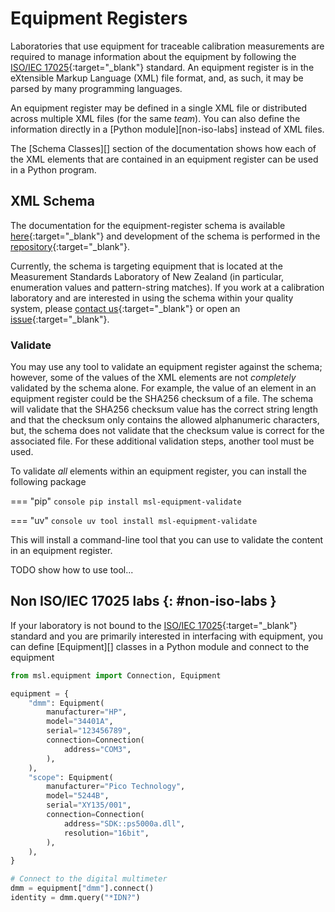 # Equipment Registers

Laboratories that use equipment for traceable calibration measurements are required to manage information about the equipment by following the [ISO/IEC 17025]{:target="_blank"} standard. An equipment register is in the eXtensible Markup Language (XML) file format, and, as such, it may be parsed by many programming languages.

An equipment register may be defined in a single XML file or distributed across multiple XML files (for the same _team_). You can also define the information directly in a [Python module][non-iso-labs] instead of XML files.

The [Schema Classes][] section of the documentation shows how each of the XML elements that are contained in an equipment register can be used in a Python program.

## XML Schema

The documentation for the equipment-register schema is available [here](https://mslnz.github.io/equipment-register-schema/latest/){:target="_blank"} and development of the schema is performed in the [repository](https://github.com/MSLNZ/equipment-register-schema){:target="_blank"}.

Currently, the schema is targeting equipment that is located at the Measurement Standards Laboratory of New Zealand (in particular, enumeration values and pattern-string matches). If you work at a calibration laboratory and are interested in using the schema within your quality system, please [contact us](https://www.measurement.govt.nz/contact-us){:target="_blank"} or open an [issue](https://github.com/MSLNZ/msl-equipment/issues){:target="_blank"}.

### Validate

You may use any tool to validate an equipment register against the schema; however, some of the values of the XML elements are not _completely_ validated by the schema alone. For example, the value of an element in an equipment register could be the SHA256 checksum of a file. The schema will validate that the SHA256 checksum value has the correct string length and that the checksum only contains the allowed alphanumeric characters, but, the schema does not validate that the checksum value is correct for the associated file. For these additional validation steps, another tool must be used.

To validate _all_ elements within an equipment register, you can install the following package

=== "pip"
    ```console
    pip install msl-equipment-validate
    ```

=== "uv"
    ```console
    uv tool install msl-equipment-validate
    ```

This will install a command-line tool that you can use to validate the content in an equipment register.

TODO show how to use tool...

## Non ISO/IEC 17025 labs {: #non-iso-labs }

If your laboratory is not bound to the [ISO/IEC 17025]{:target="_blank"} standard and you are primarily interested in interfacing with equipment, you can define [Equipment][] classes in a Python module and connect to the equipment

```python
from msl.equipment import Connection, Equipment

equipment = {
    "dmm": Equipment(
        manufacturer="HP",
        model="34401A",
        serial="123456789",
        connection=Connection(
            address="COM3",
        ),
    ),
    "scope": Equipment(
        manufacturer="Pico Technology",
        model="5244B",
        serial="XY135/001",
        connection=Connection(
            address="SDK::ps5000a.dll",
            resolution="16bit",
        ),
    ),
}

# Connect to the digital multimeter
dmm = equipment["dmm"].connect()
identity = dmm.query("*IDN?")
```

[ISO/IEC 17025]: https://www.iso.org/ISO-IEC-17025-testing-and-calibration-laboratories.html
